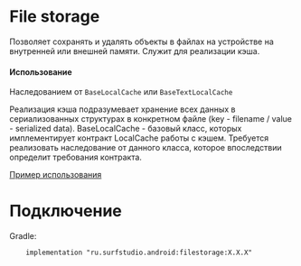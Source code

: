 # File storage
Позволяет сохранять и удалять объекты в файлах на устройстве на внутренней или внешней памяти.
Служит для реализации кэша.

#### Использование
Наследованием от `BaseLocalCache` или `BaseTextLocalCache`

Реализация кэша подразумевает хранение всех данных в сериализованных
структурах в конкретном файле (key - filename / value - serialized data).
BaseLocalCache - базовый класс, которых имплементирует контракт LocalCache работы
с кэшем. Требуется реализовать наследование от данного класса,
которое впоследствии определит требования контракта.

[Пример использования](../filestorage-sample)

# Подключение
Gradle:
```
    implementation "ru.surfstudio.android:filestorage:X.X.X"
```